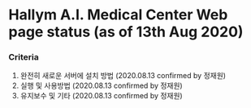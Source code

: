 # Hallym A.I. Medical Center Web page status (as of 13th Aug 2020)

### Criteria
1. 완전히 새로운 서버에 설치 방법 (2020.08.13 confirmed by 정재원)
2. 실행 및 사용방법 (2020.08.13 confirmed by 정재원)
3. 유지보수 및 기타 (2020.08.13 confirmed by 정재원)
